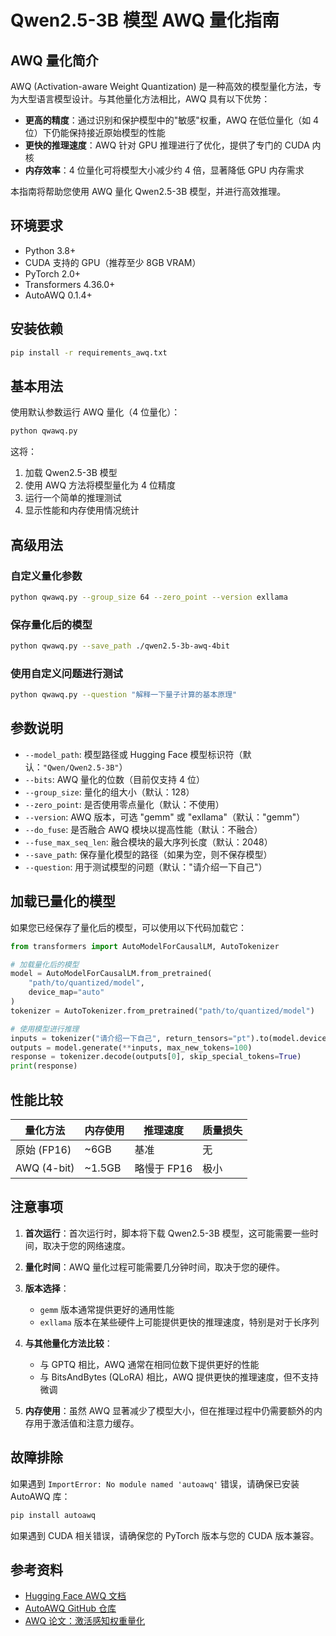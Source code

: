 # Qwen2.5-3B 模型 AWQ 量化指南

## AWQ 量化简介

AWQ (Activation-aware Weight Quantization) 是一种高效的模型量化方法，专为大型语言模型设计。与其他量化方法相比，AWQ 具有以下优势：

- **更高的精度**：通过识别和保护模型中的"敏感"权重，AWQ 在低位量化（如 4 位）下仍能保持接近原始模型的性能
- **更快的推理速度**：AWQ 针对 GPU 推理进行了优化，提供了专门的 CUDA 内核
- **内存效率**：4 位量化可将模型大小减少约 4 倍，显著降低 GPU 内存需求

本指南将帮助您使用 AWQ 量化 Qwen2.5-3B 模型，并进行高效推理。

## 环境要求

- Python 3.8+
- CUDA 支持的 GPU（推荐至少 8GB VRAM）
- PyTorch 2.0+
- Transformers 4.36.0+
- AutoAWQ 0.1.4+

## 安装依赖

```bash
pip install -r requirements_awq.txt
```

## 基本用法

使用默认参数运行 AWQ 量化（4 位量化）：

```bash
python qwawq.py
```

这将：
1. 加载 Qwen2.5-3B 模型
2. 使用 AWQ 方法将模型量化为 4 位精度
3. 运行一个简单的推理测试
4. 显示性能和内存使用情况统计

## 高级用法

### 自定义量化参数

```bash
python qwawq.py --group_size 64 --zero_point --version exllama
```

### 保存量化后的模型

```bash
python qwawq.py --save_path ./qwen2.5-3b-awq-4bit
```

### 使用自定义问题进行测试

```bash
python qwawq.py --question "解释一下量子计算的基本原理"
```

## 参数说明

- `--model_path`: 模型路径或 Hugging Face 模型标识符（默认：`"Qwen/Qwen2.5-3B"`）
- `--bits`: AWQ 量化的位数（目前仅支持 4 位）
- `--group_size`: 量化的组大小（默认：128）
- `--zero_point`: 是否使用零点量化（默认：不使用）
- `--version`: AWQ 版本，可选 "gemm" 或 "exllama"（默认："gemm"）
- `--do_fuse`: 是否融合 AWQ 模块以提高性能（默认：不融合）
- `--fuse_max_seq_len`: 融合模块的最大序列长度（默认：2048）
- `--save_path`: 保存量化模型的路径（如果为空，则不保存模型）
- `--question`: 用于测试模型的问题（默认："请介绍一下自己"）

## 加载已量化的模型

如果您已经保存了量化后的模型，可以使用以下代码加载它：

```python
from transformers import AutoModelForCausalLM, AutoTokenizer

# 加载量化后的模型
model = AutoModelForCausalLM.from_pretrained(
    "path/to/quantized/model",
    device_map="auto"
)
tokenizer = AutoTokenizer.from_pretrained("path/to/quantized/model")

# 使用模型进行推理
inputs = tokenizer("请介绍一下自己", return_tensors="pt").to(model.device)
outputs = model.generate(**inputs, max_new_tokens=100)
response = tokenizer.decode(outputs[0], skip_special_tokens=True)
print(response)
```

## 性能比较

| 量化方法 | 内存使用 | 推理速度 | 质量损失 |
|---------|---------|---------|---------|
| 原始 (FP16) | ~6GB | 基准 | 无 |
| AWQ (4-bit) | ~1.5GB | 略慢于 FP16 | 极小 |

## 注意事项

1. **首次运行**：首次运行时，脚本将下载 Qwen2.5-3B 模型，这可能需要一些时间，取决于您的网络速度。

2. **量化时间**：AWQ 量化过程可能需要几分钟时间，取决于您的硬件。

3. **版本选择**：
   - `gemm` 版本通常提供更好的通用性能
   - `exllama` 版本在某些硬件上可能提供更快的推理速度，特别是对于长序列

4. **与其他量化方法比较**：
   - 与 GPTQ 相比，AWQ 通常在相同位数下提供更好的性能
   - 与 BitsAndBytes (QLoRA) 相比，AWQ 提供更快的推理速度，但不支持微调

5. **内存使用**：虽然 AWQ 显著减少了模型大小，但在推理过程中仍需要额外的内存用于激活值和注意力缓存。

## 故障排除

如果遇到 `ImportError: No module named 'autoawq'` 错误，请确保已安装 AutoAWQ 库：

```bash
pip install autoawq
```

如果遇到 CUDA 相关错误，请确保您的 PyTorch 版本与您的 CUDA 版本兼容。

## 参考资料

- [Hugging Face AWQ 文档](https://huggingface.co/docs/transformers/quantization/awq)
- [AutoAWQ GitHub 仓库](https://github.com/casper-hansen/AutoAWQ)
- [AWQ 论文：激活感知权重量化](https://arxiv.org/abs/2306.00978) 